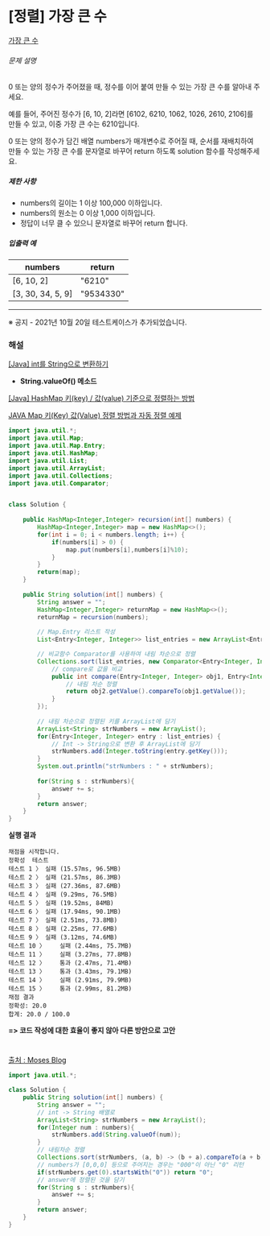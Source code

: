 # [정렬] 가장 큰 수

[가장 큰 수](https://programmers.co.kr/learn/courses/30/lessons/42746)

###### 문제 설명

0 또는 양의 정수가 주어졌을 때, 정수를 이어 붙여 만들 수 있는 가장 큰 수를 알아내 주세요.

예를 들어, 주어진 정수가 [6, 10, 2]라면 [6102, 6210, 1062, 1026, 2610, 2106]를 만들 수 있고, 이중 가장 큰 수는 6210입니다.

0 또는 양의 정수가 담긴 배열 numbers가 매개변수로 주어질 때, 순서를 재배치하여 만들 수 있는 가장 큰 수를 문자열로 바꾸어 return 하도록 solution 함수를 작성해주세요.

##### 제한 사항

- numbers의 길이는 1 이상 100,000 이하입니다.
- numbers의 원소는 0 이상 1,000 이하입니다.
- 정답이 너무 클 수 있으니 문자열로 바꾸어 return 합니다.

##### 입출력 예

| numbers           | return    |
| ----------------- | --------- |
| [6, 10, 2]        | "6210"    |
| [3, 30, 34, 5, 9] | "9534330" |

------

※ 공지 - 2021년 10월 20일 테스트케이스가 추가되었습니다.





### **해설**

[[Java] int를 String으로 변환하기](https://hianna.tistory.com/524)

- **String.valueOf() 메소드**

[[Java] HashMap 키(key) / 값(value) 기준으로 정렬하는 방법](https://devmoony.tistory.com/95)

[JAVA Map 키(Key) 값(Value) 정렬 방법과 자동 정렬 예제](https://ponyozzang.tistory.com/404)



````java
import java.util.*;
import java.util.Map;
import java.util.Map.Entry;
import java.util.HashMap;
import java.util.List;
import java.util.ArrayList;
import java.util.Collections;
import java.util.Comparator;


class Solution {
    
    public HashMap<Integer,Integer> recursion(int[] numbers) {
        HashMap<Integer,Integer> map = new HashMap<>();
        for(int i = 0; i < numbers.length; i++) {
            if(numbers[i] > 0) {
                map.put(numbers[i],numbers[i]%10);
            }
        }
        return(map);
    }
    
    public String solution(int[] numbers) {
        String answer = "";
        HashMap<Integer,Integer> returnMap = new HashMap<>();
        returnMap = recursion(numbers);
   
        // Map.Entry 리스트 작성
		List<Entry<Integer, Integer>> list_entries = new ArrayList<Entry<Integer, Integer>>(returnMap.entrySet());

		// 비교함수 Comparator를 사용하여 내림 차순으로 정렬
		Collections.sort(list_entries, new Comparator<Entry<Integer, Integer>>() {
			// compare로 값을 비교
			public int compare(Entry<Integer, Integer> obj1, Entry<Integer, Integer> obj2) {
				// 내림 차순 정렬
				return obj2.getValue().compareTo(obj1.getValue());
			}
		});
        
		// 내림 차순으로 정렬된 키를 ArrayList에 담기
        ArrayList<String> strNumbers = new ArrayList();
		for(Entry<Integer, Integer> entry : list_entries) {
            // Int -> String으로 변환 후 ArrayList에 담기
            strNumbers.add(Integer.toString(entry.getKey()));
		}
        System.out.println("strNumbers : " + strNumbers);
        
        for(String s : strNumbers){
            answer += s;
        }
        return answer;
    }
}
````



**실행 결과**

````apl
채점을 시작합니다.
정확성  테스트
테스트 1 〉	실패 (15.57ms, 96.5MB)
테스트 2 〉	실패 (21.57ms, 86.3MB)
테스트 3 〉	실패 (27.36ms, 87.6MB)
테스트 4 〉	실패 (9.29ms, 76.5MB)
테스트 5 〉	실패 (19.52ms, 84MB)
테스트 6 〉	실패 (17.94ms, 90.1MB)
테스트 7 〉	실패 (2.51ms, 73.8MB)
테스트 8 〉	실패 (2.25ms, 77.6MB)
테스트 9 〉	실패 (3.12ms, 74.6MB)
테스트 10 〉	실패 (2.44ms, 75.7MB)
테스트 11 〉	실패 (3.27ms, 77.8MB)
테스트 12 〉	통과 (2.47ms, 71.4MB)
테스트 13 〉	통과 (3.43ms, 79.1MB)
테스트 14 〉	실패 (2.91ms, 79.9MB)
테스트 15 〉	통과 (2.99ms, 81.2MB)
채점 결과
정확성: 20.0
합계: 20.0 / 100.0
````

**=> 코드 작성에 대한 효율이 좋지 않아 다른 방안으로 고안**

# 

[출처 : Moses Blog](https://immose93.tistory.com/117)

````java
import java.util.*;

class Solution {
    public String solution(int[] numbers) {
        String answer = "";
        // int -> String 배열로
        ArrayList<String> strNumbers = new ArrayList();
        for(Integer num : numbers){
            strNumbers.add(String.valueOf(num));
        }
        // 내림차순 정렬
        Collections.sort(strNumbers, (a, b) -> (b + a).compareTo(a + b));
        // numbers가 [0,0,0] 등으로 주어지는 경우는 "000"이 아닌 "0" 리턴
        if(strNumbers.get(0).startsWith("0")) return "0";
        // answer에 정렬된 것을 담기
        for(String s : strNumbers){
            answer += s;
        }
        return answer;
    }
}
````

